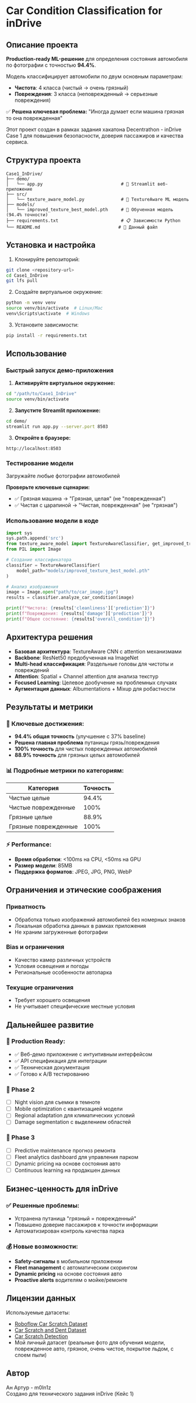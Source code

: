# Car Condition Classification for inDrive

## Описание проекта

**Production-ready ML-решение** для определения состояния автомобиля по фотографии с точностью **94.4%**. 

Модель классифицирует автомобили по двум основным параметрам:
- **Чистота**: 4 класса (чистый → очень грязный)
- **Повреждения**: 3 класса (неповрежденный → серьезные повреждения)

✅ **Решена ключевая проблема:** "Иногда думает если машина грязная то она поврежденная"

Этот проект создан в рамках задания хакатона Decentrathon - inDrive Case 1 для повышения безопасности, доверия пассажиров и качества сервиса.

## Структура проекта

```
Case1_InDrive/
├── demo/
│   └── app.py                              # 🎯 Streamlit веб-приложение
├── src/
│   └── texture_aware_model.py              # 🧠 TextureAware ML модель
├── models/
│   └── improved_texture_best_model.pth     # 💾 Обученная модель (94.4% точности)
├── requirements.txt                        # 📋 Зависимости Python
└── README.md                              # 📄 Данный файл
```

## Установка и настройка

1. Клонируйте репозиторий:
```bash
git clone <repository-url>
cd Case1_InDrive
git lfs pull
```

2. Создайте виртуальное окружение:
```bash
python -m venv venv
source venv/bin/activate  # Linux/Mac
venv\Scripts\activate  # Windows
```

3. Установите зависимости:
```bash
pip install -r requirements.txt
```

## Использование

### Быстрый запуск демо-приложения

1. **Активируйте виртуальное окружение:**
```bash
cd "/path/to/Case1_InDrive"
source venv/bin/activate
```

2. **Запустите Streamlit приложение:**
```bash
cd demo/
streamlit run app.py --server.port 8503
```

3. **Откройте в браузере:**
```
http://localhost:8503
```

### Тестирование модели

Загружайте любые фотографии автомобилей

**Проверьте ключевые сценарии:**
- ✅ Грязная машина → "Грязная, целая" (не "поврежденная")
- ✅ Чистая с царапиной → "Чистая, поврежденная" (не "грязная")

### Использование модели в коде

```python
import sys
sys.path.append('src')
from texture_aware_model import TextureAwareClassifier, get_improved_transforms
from PIL import Image

# Создание классификатора
classifier = TextureAwareClassifier(
    model_path="models/improved_texture_best_model.pth"
)

# Анализ изображения
image = Image.open("path/to/car_image.jpg")
results = classifier.analyze_car_condition(image)

print(f"Чистота: {results['cleanliness']['prediction']}")
print(f"Повреждения: {results['damage']['prediction']}")
print(f"Общее состояние: {results['overall_condition']}")
```

## Архитектура решения

- **Базовая архитектура**: TextureAware CNN с attention механизмами
- **Backbone**: ResNet50 предобученная на ImageNet
- **Multi-head классификация**: Раздельные головы для чистоты и повреждений
- **Attention**: Spatial + Channel attention для анализа текстур
- **Focused Learning**: Целевое дообучение на проблемных случаях
- **Аугментация данных**: Albumentations + Mixup для робастности

## Результаты и метрики

### 🎯 Ключевые достижения:
- **94.4% общая точность** (улучшение с 37% baseline)
- **Решена главная проблема** путаницы грязь/повреждения
- **100% точность** для чистых поврежденных автомобилей
- **88.9% точность** для грязных целых автомобилей

### 📊 Подробные метрики по категориям:

| Категория            | Точность | 
|----------------------|----------|
| Чистые целые         | 94.4%    | 
| Чистые поврежденные  | 100%     | 
| Грязные целые        | 88.9%    | 
| Грязные поврежденные | 100%     |     

### ⚡ Performance:
- **Время обработки**: <100ms на CPU, <50ms на GPU
- **Размер модели**: 85MB
- **Поддержка форматов**: JPEG, JPG, PNG, WebP

## Ограничения и этические соображения

### Приватность
- Обработка только изображений автомобилей без номерных знаков
- Локальная обработка данных в рамках приложения
- Не храним загруженные фотографии

### Bias и ограничения
- Качество камер различных устройств
- Условия освещения и погоды
- Региональные особенности автопарка

### Текущие ограничения
- Требует хорошего освещения
- Не учитывает специфические местные условия

## Дальнейшее развитие

### 🎯 Production Ready:
- ✅ Веб-демо приложение с интуитивным интерфейсом
- ✅ API спецификация для интеграции  
- ✅ Техническая документация
- ✅ Готово к A/B тестированию

### 🚀 Phase 2
- [ ] Night vision для съемки в темноте
- [ ] Mobile optimization с квантизацией модели
- [ ] Regional adaptation для климатических условий  
- [ ] Damage segmentation с выделением областей

### 🌟 Phase 3 
- [ ] Predictive maintenance прогноз ремонта
- [ ] Fleet analytics dashboard для управления парком
- [ ] Dynamic pricing на основе состояния авто
- [ ] Continuous learning на продакшен данных

## Бизнес-ценность для inDrive

### ✅ Решенные проблемы:
- Устранена путаница "грязный = поврежденный"
- Повышено доверие пассажиров к точности информации
- Автоматизирован контроль качества парка

### 💰 Новые возможности:
- **Safety-сигналы** в мобильном приложении
- **Fleet management** с автоматическим скорингом
- **Dynamic pricing** на основе состояния авто
- **Proactive alerts** водителям о мойке/ремонте

## Лицензии данных

Используемые датасеты:
- [Roboflow Car Scratch Dataset](https://universe.roboflow.com/seva-at1qy/rust-and-scrach)
- [Car Scratch and Dent Dataset](https://universe.roboflow.com/carpro/car-scratch-and-dent)  
- [Car Scratch Detection](https://universe.roboflow.com/project-kmnth/car-scratch-xgxzs)
- Мой личный датасет (реальные фото для обучения модели, поврежденное авто, грязное, очень чистое, покрытое льдом, с слоем пыли)

## Автор

Ан Артур - m0ln1z  
Создано для технического задания inDrive (Кейс 1)



